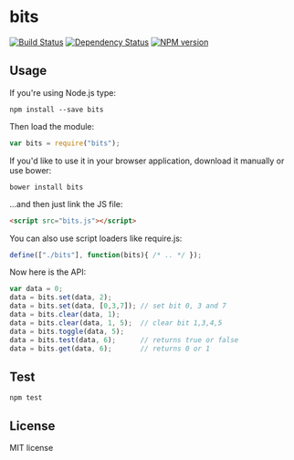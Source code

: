 # bits

[![Build Status](https://secure.travis-ci.org/flosse/bits.png)](http://travis-ci.org/flosse/bits)
[![Dependency Status](https://gemnasium.com/flosse/bits.png)](https://gemnasium.com/flosse/bits)
[![NPM version](https://badge.fury.io/js/bits.png)](http://badge.fury.io/js/bits)

## Usage

If you're using Node.js type:

```shell
npm install --save bits
```

Then load the module:

```javascript
var bits = require("bits");
```

If you'd like to use it in your browser application, download it 
manually or use bower:

```shell
bower install bits
```

...and then just link the JS file:

```html
<script src="bits.js"></script>
```

You can also use script loaders like require.js:

```javascript
define(["./bits"], function(bits){ /* .. */ });
```

Now here is the API:

```javascript
var data = 0;
data = bits.set(data, 2);
data = bits.set(data, [0,3,7]); // set bit 0, 3 and 7
data = bits.clear(data, 1);
data = bits.clear(data, 1, 5);  // clear bit 1,3,4,5
data = bits.toggle(data, 5);
data = bits.test(data, 6);      // returns true or false
data = bits.get(data, 6);       // returns 0 or 1
```

## Test

    npm test

## License

MIT license
